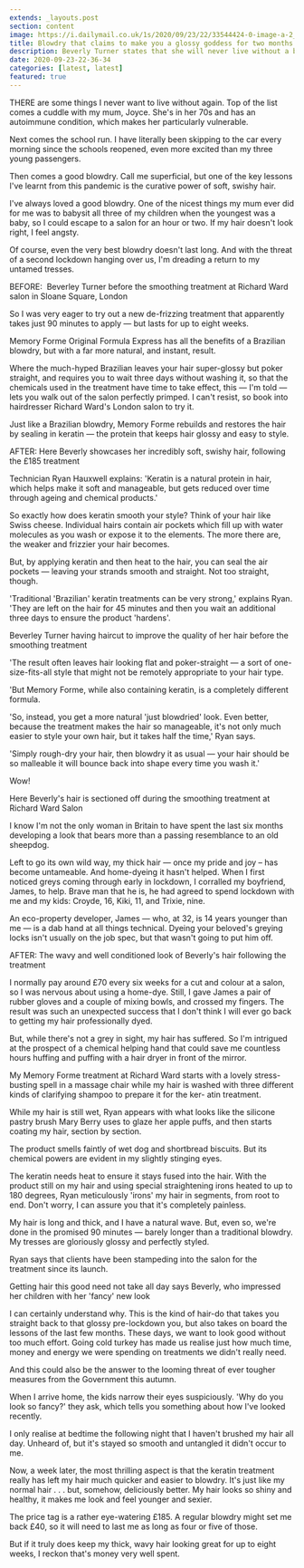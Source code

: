 ```yaml
---
extends: _layouts.post
section: content
image: https://i.dailymail.co.uk/1s/2020/09/23/22/33544424-0-image-a-2_1600895668741.jpg 
title: Blowdry that claims to make you a glossy goddess for two months! Could a new treatment be the answer 
description: Beverly Turner states that she will never live without a blow dry again after discovering the curative power of soft, swishy hair. Here she trials a new de-frizzing treatment, the Memory Forme. 
date: 2020-09-23-22-36-34 
categories: [latest, latest] 
featured: true 
--- 
```

THERE are some things I never want to live without again. Top of the list comes a cuddle with my mum, Joyce. She's in her 70s and has an autoimmune condition, which makes her particularly vulnerable.

Next comes the school run. I have literally been skipping to the car every morning since the schools reopened, even more excited than my three young passengers.

Then comes a good blowdry. Call me superficial, but one of the key lessons I've learnt from this pandemic is the curative power of soft, swishy hair.

I've always loved a good blowdry. One of the nicest things my mum ever did for me was to babysit all three of my children when the youngest was a baby, so I could escape to a salon for an hour or two. If my hair doesn't look right, I feel angsty.

Of course, even the very best blowdry doesn't last long. And with the threat of a second lockdown hanging over us, I'm dreading a return to my untamed tresses.

BEFORE:  Beverley Turner before the smoothing treatment at Richard Ward salon in Sloane Square, London

So I was very eager to try out a new de-frizzing treatment that apparently takes just 90 minutes to apply — but lasts for up to eight weeks.

Memory Forme Original Formula Express has all the benefits of a Brazilian blowdry, but with a far more natural, and instant, result.

Where the much-hyped Brazilian leaves your hair super-glossy but poker straight, and requires you to wait three days without washing it, so that the chemicals used in the treatment have time to take effect, this — I'm told — lets you walk out of the salon perfectly primped. I can't resist, so book into hairdresser Richard Ward's London salon to try it.

Just like a Brazilian blowdry, Memory Forme rebuilds and restores the hair by sealing in keratin — the protein that keeps hair glossy and easy to style.

AFTER: Here Beverly showcases her incredibly soft, swishy hair, following the £185 treatment

Technician Ryan Hauxwell explains: 'Keratin is a natural protein in hair, which helps make it soft and manageable, but gets reduced over time through ageing and chemical products.'

So exactly how does keratin smooth your style? Think of your hair like Swiss cheese. Individual hairs contain air pockets which fill up with water molecules as you wash or expose it to the elements. The more there are, the weaker and frizzier your hair becomes.

But, by applying keratin and then heat to the hair, you can seal the air pockets — leaving your strands smooth and straight. Not too straight, though.

'Traditional 'Brazilian' keratin treatments can be very strong,' explains Ryan. 'They are left on the hair for 45 minutes and then you wait an additional three days to ensure the product 'hardens'.

Beverley Turner having haircut to improve the quality of her hair before the smoothing treatment

'The result often leaves hair looking flat and poker-straight — a sort of one-size-fits-all style that might not be remotely appropriate to your hair type.

'But Memory Forme, while also containing keratin, is a completely different formula.

'So, instead, you get a more natural 'just blowdried' look. Even better, because the treatment makes the hair so manageable, it's not only much easier to style your own hair, but it takes half the time,' Ryan says.

'Simply rough-dry your hair, then blowdry it as usual — your hair should be so malleable it will bounce back into shape every time you wash it.'

Wow!

Here Beverly's hair is sectioned off during the smoothing treatment at Richard Ward Salon

I know I'm not the only woman in Britain to have spent the last six months developing a look that bears more than a passing resemblance to an old sheepdog.

Left to go its own wild way, my thick hair — once my pride and joy – has become untameable. And home-dyeing it hasn't helped. When I first noticed greys coming through early in lockdown, I corralled my boyfriend, James, to help. Brave man that he is, he had agreed to spend lockdown with me and my kids: Croyde, 16, Kiki, 11, and Trixie, nine.

An eco-property developer, James — who, at 32, is 14 years younger than me — is a dab hand at all things technical. Dyeing your beloved's greying locks isn't usually on the job spec, but that wasn't going to put him off.

AFTER: The wavy and well conditioned look of Beverly's hair following the treatment

I normally pay around £70 every six weeks for a cut and colour at a salon, so I was nervous about using a home-dye. Still, I gave James a pair of rubber gloves and a couple of mixing bowls, and crossed my fingers. The result was such an unexpected success that I don't think I will ever go back to getting my hair professionally dyed.

But, while there's not a grey in sight, my hair has suffered. So I'm intrigued at the prospect of a chemical helping hand that could save me countless hours huffing and puffing with a hair dryer in front of the mirror.

My Memory Forme treatment at Richard Ward starts with a lovely stress-busting spell in a massage chair while my hair is washed with three different kinds of clarifying shampoo to prepare it for the ker- atin treatment.

While my hair is still wet, Ryan appears with what looks like the silicone pastry brush Mary Berry uses to glaze her apple puffs, and then starts coating my hair, section by section.

The product smells faintly of wet dog and shortbread biscuits. But its chemical powers are evident in my slightly stinging eyes.

The keratin needs heat to ensure it stays fused into the hair. With the product still on my hair and using special straightening irons heated to up to 180 degrees, Ryan meticulously 'irons' my hair in segments, from root to end. Don't worry, I can assure you that it's completely painless.

My hair is long and thick, and I have a natural wave. But, even so, we're done in the promised 90 minutes — barely longer than a traditional blowdry. My tresses are gloriously glossy and perfectly styled.

Ryan says that clients have been stampeding into the salon for the treatment since its launch.

Getting hair this good need not take all day says Beverly, who impressed her children with her 'fancy' new look

I can certainly understand why. This is the kind of hair-do that takes you straight back to that glossy pre-lockdown you, but also takes on board the lessons of the last few months. These days, we want to look good without too much effort. Going cold turkey has made us realise just how much time, money and energy we were spending on treatments we didn't really need.

And this could also be the answer to the looming threat of ever tougher measures from the Government this autumn.

When I arrive home, the kids narrow their eyes suspiciously. 'Why do you look so fancy?' they ask, which tells you something about how I've looked recently.

I only realise at bedtime the following night that I haven't brushed my hair all day. Unheard of, but it's stayed so smooth and untangled it didn't occur to me.

Now, a week later, the most thrilling aspect is that the keratin treatment really has left my hair much quicker and easier to blowdry. It's just like my normal hair . . . but, somehow, deliciously better. My hair looks so shiny and healthy, it makes me look and feel younger and sexier.

The price tag is a rather eye-watering £185. A regular blowdry might set me back £40, so it will need to last me as long as four or five of those.

But if it truly does keep my thick, wavy hair looking great for up to eight weeks, I reckon that's money very well spent. 

